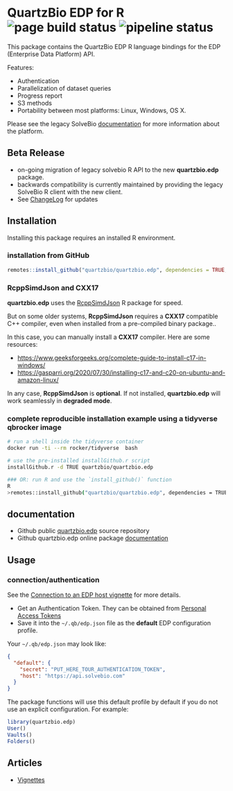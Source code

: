 # QuartzBio EDP for R ![page build status](https://github.com/quartzbio/quartzbio.edp/actions/workflows/pkgdown.yaml/badge.svg) ![pipeline status](https://github.com/quartzbio/quartzbio.edp/actions/workflows/R-CMD-check.yaml/badge.svg)

This package contains the QuartzBio EDP R language bindings for the EDP (Enterprise Data Platform) API.

Features:

* Authentication
* Parallelization of dataset queries
* Progress report
* S3 methods
* Portability between most platforms: Linux, Windows, OS X.

Please see the legacy SolveBio [documentation](https://docs.solvebio.com) for more
information about the platform.

## Beta Release

* on-going migration of legacy solvebio R API to the new **quartzbio.edp** package.
* backwards compatibility is currently maintained by providing the legacy SolveBio R client with the
  new client.
* See [ChangeLog](https://quartzbio.github.io/quartzbio.edp/news/index.html) for updates

## Installation

Installing this package requires an installed R environment.

### installation from GitHub

```R
remotes::install_github("quartzbio/quartzbio.edp", dependencies = TRUE, ref = "main")
```

### RcppSimdJson and CXX17

**quartzbio.edp** uses the [RcppSimdJson](https://cran.r-project.org/package=RcppSimdJson) R package for speed.

But on some older systems, **RcppSimdJson** requires a **CXX17** compatible C++ compiler, even when installed from a pre-compiled binary package..

In this case, you can manually install a **CXX17** compiler. Here are some resources:

* https://www.geeksforgeeks.org/complete-guide-to-install-c17-in-windows/
* https://gasparri.org/2020/07/30/installing-c17-and-c20-on-ubuntu-and-amazon-linux/

In any case, **RcppSimdJson** is **optional**. If not installed, **quartzbio.edp** will work seamlessly in **degraded mode**.

### complete reproducible installation example using a tidyverse qbrocker image

```sh
# run a shell inside the tidyverse container
docker run -ti --rm rocker/tidyverse  bash

# use the pre-installed installGithub.r script
installGithub.r -d TRUE quartzbio/quartzbio.edp

### OR: run R and use the `install_github()` function
R
>remotes::install_github("quartzbio/quartzbio.edp", dependencies = TRUE)
```

## documentation

* Github public [quartzbio.edp](https://github.com/quartzbio/quartzbio.edp) source repository
* Github quartzbio.edp online package [documentation](https://quartzbio.github.io/quartzbio.edp/)

## Usage

### connection/authentication

See the [Connection to an EDP host vignette](https://quartzbio.github.io/quartzbio.edp/articles/connection.html) for more details.

* Get an Authentication Token. They can be obtained from [Personal Access Tokens](https://docs.solvebio.com/#authentication)
* Save it into the `~/.qb/edp.json` file as the **default** EDP configuration profile.

Your `~/.qb/edp.json` may look like:

```json
{
  "default": {
    "secret": "PUT_HERE_TOUR_AUTHENTICATION_TOKEN",
    "host": "https://api.solvebio.com"
  }
}
```

The package functions will use this default profile by default if you do not use an explicit configuration.
For example:

```R
library(quartzbio.edp)
User()
Vaults()
Folders()
```

## Articles

* [Vignettes](https://quartzbio.github.io/quartzbio.edp/articles/)
